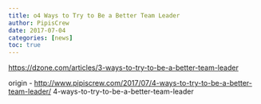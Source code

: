 ```yaml
---
title: o4 Ways to Try to Be a Better Team Leader
author: PipisCrew
date: 2017-07-04
categories: [news]
toc: true
---
```


https://dzone.com/articles/3-ways-to-try-to-be-a-better-team-leader

origin - http://www.pipiscrew.com/2017/07/4-ways-to-try-to-be-a-better-team-leader/ 4-ways-to-try-to-be-a-better-team-leader